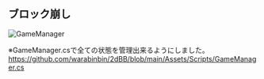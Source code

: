 ## ブロック崩し

![GameManager](https://user-images.githubusercontent.com/64608456/224575249-3728df0d-6858-4fe5-a485-c6d1f23e25cf.JPG)

※GameManager.csで全ての状態を管理出来るようにしました。
https://github.com/warabinbin/2dBB/blob/main/Assets/Scripts/GameManager.cs
